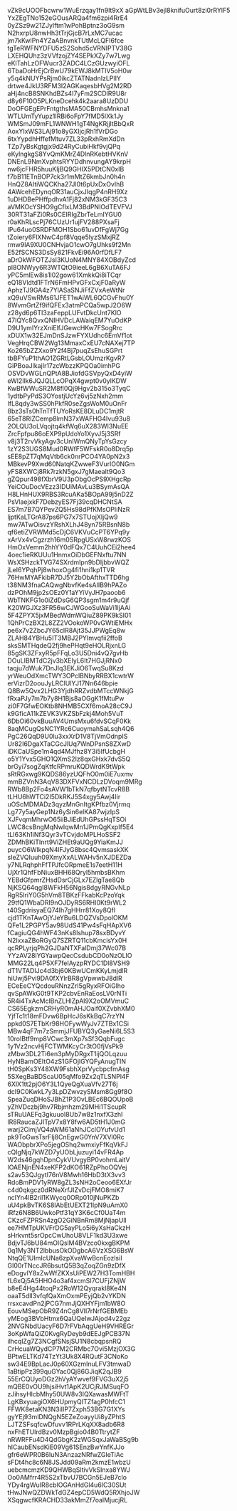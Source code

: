 vZk9cUOOFbcwrw1WuErzqay1fn9lt9xX
aGpWtLBv3ejl8knifuOurt8zi0rRYlF5
YxZEgTNo152eGOusARQa4fm6zpi4RrE4
0yZSz9w21ZJyIftm1wPohBptnz3oG9sm
N2hxrpU8nwHh3tTrjGjcB7rLxMC7ucac
jm7kKwlPn4YZaABnvnkTUtMcLQFI6fce
tgTeRWFNYDFU5zS2Sohd5cVRNIPTV38G
LXEHQUhz3zVVfzojZY4SEPkXZy7w7Lwg
eKlTahLzOFWucr3ZADC4LCzGUzwyiOFL
6TbaDoHrEjCrBwU79kEWJ8kMTlV5oH0w
y5q4kNUYPsRjm0ikcZTATNadnIzLPlIY
drtwe4JkU3RFM3I2AGKaqesbHVg2M2RD
aHj4ncB8SNKhdBZs4I7yFm2SCDlR9U8r
d8y6F10O5PLKneDcehk4k2aara8UzDDU
DoOFGEgEPrFntgthsMA50CBmhsMnkna1
WTLUmTyYupz1IRBi6oFpY7fMD5lXk1Jy
WMSmJ09mFL1WNWH1gT4NgKRjjItBbQxR
AoxYIxWS3LAj91o8yGXIjcjRh1fVrDGo
6txYypdhHffefMtuv7ZL33pRxhRmXdDn
TZp7yBsKgtgjx9d24RyCubiHkf9vjQPq
eKylngkgS8YvQmKMrZ4DlnRKebtHVKnV
DNEnL9NmXvphtsRYYDdhnvungAY9krpH
nw6jcFHR5huuKIjBQ9GHIX5PDtCN0xIB
f7bB11ETnBOP7ck3r1mMtZ6kmbJn0h4n
HnQZ8AItiWQCKha27Jl0t6pUxDxOvIhB
4AWcehEDynqOR31auCjxJIqgP4nRH9Xz
1uDHDBePHffpdhvA1Fj82xNM3kGF35C3
aVMKOcYSHO9gCflxLM3BdPNIOdTEVFVJ
30RT31aFZi0Rs0CEIRIgZbrTeLmIYGU0
r0aKhRLscPj76CUzUr1ujFV288PXsaFj
IPu64uo0SRDFMOH1Sbo61uvDfFgWj7Gg
tZoiery6FlXNwC4pf8Vqqe5lyzSMxjRZ
rmw9lA9XU0CNHvjaO1cwO7gUhks9f2Mn
E52fSCNS3DsSy821FkvEi96A0rfDfLF7
aDrOkWFOTZJsI3KUoN4MNY84XOBdyZcd
pl8ONWyy6R3WTQtO9ieeL6gB6XuTA6FJ
yPC5mlEw8is1l02gow61XmkkQi8iTCqr
eQ18Vldtd1FTrN6FmHPvGFxCxjF0aRyW
AphzTJ9GA4z7YlASaSNJiFfZVxAeWtNr
xQ9uVSwRMs61JFET1wAiWL6QCGvFhu0Y
8WvmGrtZf9ifQFEx3atmPCQa5wpJ2O6W
z28yd6p6TI3zaFeppLUFvtDkcUnt7KlO
47IQYc8QvxQNIHVDcLAWaiqEM7YuOdKP
D9U1ymIYrzXniElfJGewcHKw7FSogRrc
xDUX1w32EJmDnSJzwFYXUdhc6EmVf1ot
VegHrqCBW2Wg13MmaxCxEU7cNAXej7TP
Ko265bZZXxo9Y2f4Bj7puqZsEhuSGPrt
tbBFYuP1thAO1ZGRtLGsbLOUmzrKgvR7
GiPBoaJlkajIr17zcWbzzKPQOa0imhPG
OSVDvWGLnQPtA8BJiofdGSVpyQxD4yiW
eWl2Ilk6JQJQLLcOPqX4gwpt0v0ylKDW
KwBfWWuSR2M8fl0Qj9Hgv2b315o3TyqC
1ydtbPyPdS3OYostjUcYz6vj5zNxh2mm
IfL8qdy3wSS0hPkfR0seZgsWoM0uOnFr
8bz3sTs0hTnTfTUYoRsKE8DLuDC1mjtR
65eT8RlZCemp8lmN37xWAFHG4Ivu93u8
2OLQU3oLVqojtq4kfWq6uX283WI3NuEE
ZrcFpfpu86oEXP9pUdoYo1XyvJ5j3SRf
v8j3T2rvVkyAgv3cUnIWmQNyTpYsGzcy
1zY2S3UGS8Mud0RWfF5WFskR0o8Drq5p
sEE8pZT7qMqVtb6ck0nrPCO4YA0pN2x3
MBkevP9Xwd60NatqKZwweF3VurlO0NGm
yFS8XWCj8Rk7rzkN5gxJ7gMaeaIt9Qo3
gZQpur498fXbrV9U3pObgOcPS9XHgcRp
YeiCOuDocVEzz3IDUiMAvLu3BSymAsQA
H8LHnHUX9RBS3RcuAKa5BOpA99j5nD2Z
PsVlaejxkF7DebzyES7Fj39cqDHCNtSA
ES7m7B7QYPevZQ5Hs98dPfKMsOPIiNzR
ljptKaLTGrA87ps6PG7x7STUojXljQw9
mw7ATwOisvzYRshXLhJ48yn75RBsnN8b
qf6etiZVRWMd5cDjC6VKVuCcPT6YPq9y
xArVx4vCgzrzh16m0SRpgUSxW8rwzKOS
HmOxVemm2hhYY0dFQx7C4UuhCEi2hee4
4oec1ieRKUUu1HnmxOiDbGEFNxftu7NN
WsXSHzckTVG74SXrdmlpn9bDIjbbvWQZ
jLeI6YPqhPj8whoxOg4fi1hni1kp1TVR
76HwMYAFkibR7DJ5Y2bObAfthxTTD6hg
t38NM3fnaCAQwgNbvfKe4sAIIB9hPAZo
dzPOhM9jp2sOEz0Y1aYYiVyJH7paoob6
WbTNKFG1o0iZdDsG6QP3sgm1m4r9uQjf
K20WGJXz3FR56wCJWGooSuWaVi1IjAAi
5F4ZPYX5jxMBedWdmWQiuZ89PK9kSI01
1QhPrCzBX2L8ZZ2VOokoWP0vGWtiEMHx
pe6x7v2ZbcJY65cIR8Ajt35JJPWgEq8w
ZLAH84YBHu5IT3MBJ2PYImvqfii2ffoB
sksSMTHqdeQ2fj9hePHqt9eHOLRjxnLG
85gSK3ZFxyR5pFFqLo3U5Dni4vQ7gvHb
DOuLIBMTdC2jv3bXEIyL6It7HGJjRNx0
taqju7dWuk7DnJlq3EKJiO6TwqSu8Kzd
yrWeuOdXmcTWY3OPclBNbyRRBX1cwtrW
erVizrD2oouJyLRClUlYJ17Nn646bpie
Q8Bw5Qvx2LHG3YjdhRRZvdbMTccWNkjG
fRxaPJy7m7b7y8H1Bjs8aOGgK1fMtuPw
zi0F7GfwEOKtb8NHMB5CXf6moA28cC9J
k9GficA11kZEVK3VKZSbFzkj4Moh5VuT
6DbOi60vkBuuAV4UmsMxu6fdvSCqF0Kk
8aqMCugQsNC1YRc6CuoymahSaLsqh4Q6
PgC26QqD9U0lu3xxXrD1V8TjVmOdnpIS
Ur82I6DgaXTaCGcJlUq7WnDPsnS8ZXwD
iDKCaUSpe1m4qd4MJfhz8Y3i5IfUcbgH
o5Y1Yvx5GHO1QXmS2Iz8qxGHxk7dvS5Q
brGyi7sogZqKtfcRPmruKQDWrdK9tWpk
sRtRGxwg9KQDS86yzUQFhO0m0iE7uxmv
mmBZVnN3AqV83DXFVxNCDLzDVoqm9MRg
RWb8Bp2Fo4sAVW1bTkN7qfbytNTcvR8B
tLHU6hWTCi2I5DkRKJ5S4xgy5Awj4Iir
uOScMDMADz3qyzMnGnItgKPfbz0Vjrmq
Lg77y5ayGep1Nz6ySin6elKA87wjzIpS
XJFvqmMhrwO65iiBJiEdUhGPssHqTSOi
LWC8csBngMqNwIqwMn1JPmQgKxpIf5E4
tLI63Kh1iNf3Qyr3vTCvjdoMPLHoSSF2
ZDMhBKiTInrt9ViZHEt9aUQg9YiaKmJJ
puycO6WlkpqN4lFJyG8bsc4QvmsaskXK
sIeZVQIuuh09XmyXxALWAHv5nXJDEZDa
y7NLRqhphFfTPJfcORpmeE1s7eetH11H
UjXr1QhfFbNiuxBHH68Qryl5hmbsBKhm
YEBdGfpmrZHsdDsrCjGLx7EZlgTae8Qb
NjKSQ64qgI8WFkH56Ngis8dgyRNGvNLp
RgR5IriY0G5hVm8TBKzFFkabKcPzoYqk
29tfQ1WbaDRI9nOJDyRS6RHI0Kt9rWL2
t40SgdrisyaEQ74Ih7gHHrr81Xoy8Qfl
cjd1TKnTAwOjYJeYBu6LDQZVsDpolOKM
QFe1L2PGPY5av98UdS41Pw4sFqHApXV6
fCagiuQG4hWF43nKs8lshup78sxBDyvY
N2IxxaZBoRGyQ7SZRTQ11cbKmcisYx0H
qcRPLyrjqPh2GJDaNTXFalDmj37Wc07B
YYzAV28lYGYawpQecCsdubCD0oNzOLIO
MMG22Lq4P5XF7feIAyzpRYDC1Dl8VSH9
dT1VTADIJc4d3bj60KBwUCmKKyLmjdlR
hiUwj5Pvi9DA0fXYlrBR8gVpwwbJ8dlR
ECeEeCYQcdouRNnzZrI5gRyxRFOiGlho
qvSpAWkG0t9TKP2cbvEnRaEosLV0rNTi
5R4i4TxAcMclBnZLHlZpAl9X2oOMVmuC
CS65EgkzmCRHyR0mAHJOaif0XZvbhXM0
YjfTc1t18mFDvw6BpHcJ6sKkBqC7rzYN
ppkd0S7ETbKr98HOFywWyJv7ZTBx1CSi
MBw4qF7m7zSmmjJFUBYQ3yGaeNi6L5S3
10roIBtf9mp8VCwc3mXp7sSf3QqbFugc
1y1Vz2ncvHjFCTWMKcyCr3tO0fjVsPk9
zMbw3DL2Ti6en3pMyDRgxT1ijQOLqzuu
HyNBamOEItO4zS1GFOjlGYQFyAnugTIN
tH0SpKs3Y48XW9FsbhXprVycbpcfmAsg
5SXegBaBDScaU05qMfo9Zx2qTLSNPl4F
6XlX1tt2pjO6Y3L1QyeQgXuaVfv27T6j
dcI9C0KwkL7y3LpDZwvzySMsm8Gg9f8O
SpeaZuqDHoSJBhZ1P3OvLBEc6BQOUpoB
yZhVDczbj9hv7Rbjmhzm29MHi1TScupR
sTRuUAEFq3gkuuoI8Ub7w8z1nxfX3zhI
lR8RaucaZJITpV7x8Y8fw6AD5tH1J0mG
warj2CimjVQ4aWM61aNhJCclOYufvUd1
pk9ToGwsTsrFIj8CnEgwG0YnV7XVl0Rc
WAObpbrXPo5jegOShq2wmxiyFfKqVkFJ
cQIgNjq7kWZD7yUObLjuzuyi14vFR4Ap
W2ds46gqhDpnCykVUvgyBP0vohmLaitV
lOAENjnEN4xeKFP2dKO61RZpPhoOQVej
s2av53QJgytI76nV8Mwh16HbD3tX3vv3
RdoBmPDV1yRW8gZL3sNH2oCeoo6EXfJr
c4d0qkgcz0dRNeXrfJIZvDcjFMO8miK7
ncIYn4lB2ril1KWycq0ORp010jNuPKZb
uU4pkBvTK6S8lAbEtUEXT21IpN9uAmX0
iRfz6N8B6UwkoPtf31qY3K6cCf0UaT4m
CKzcFZPRSn4zgO2GiNBnRm8MjNjapUll
ee7HMTpUKVFrDG5ayPLo5i6yXsHaCkzH
sHrkvnt5srOpcCwUhoU8VLF1kd3U3xwe
BdjvTJ6bU84mOIQslM4BVzco0kxgBKPM
0q1My3NT2lbbusOkODgbcA6VzXSG6BsW
NtqQE1UImIcUNa6zpXvaWwBcnEozlsiI
GI00rTNccJR6bsutQ5B3qZoqZGn9zDfX
eDogvIY8xZwWfZKXsUiPEW27H3TomHBH
fL6xQj5A5HHO4o3af4xcmSI7CUFjZNjW
b8eE4Hg44toqPx2RoW12Qyqrakl8Ke4N
oaaT5dlI3vfqfQaXmOxmPEyjQb2vYKDN
rrsxcavdPn2jPCG7nmJjQXHYFjm1bW8O
EouvMSepObR9Z4nCg8VlI7rNrfGEBMEb
yMEog3BVbHtmx6QaUQeIwJAjod4v22gz
2NVGNbdUacyF6D7rFVbAqgUeH9VHREGr
3oKpWfaQiZ0KvgRyDeyb9dEEJgPCB37N
ilhcqlZg7Z3NCgfSNsjSU1N8cbqpsnRQ
CrHcuaWQydCP7M2CRMbc7Ovi5MzjOX3G
BPtwELTKd74TzYt3Uk8X4RQutF3CNoKo
sw34E9BpLacJ0p60XGzmlnuLFV3tmwaD
1aBtipPz399quGYac0Qj86GJiqK2qJB9
55ErCQUyoDGz2hVyAYwvef9FVG3uX2j5
mQBE0vOU9hjsiHvt1ApK2UCjRJMSuqFO
zJihsyHlcbMhy50UW8v3IQXawasMWFtT
LgKBxyuagiOX6HUpmyQITZfagP0hfcC1
FFWK8etaKN3N3iIIP7Zxph53BG7G1XYs
gyYEj93mlDNQgN5EZeZoayyUi8yZPhtS
LJTZSFsqfcwDfuvv1RPrLKqXX8adb6R8
nxFhETUlrdBzv0MzpBgio04B0TtrytZF
nRWRFFu4D4QdGbgK2zWGSqxJaWaBSg9b
hICaubENsdKiE09Vg61SEnzBwYnfKJJo
gfr6eWPR0B6IuN3AnzazNRfwZGleTiAc
sFDt4hc8c6N8JSJdd09aRm2kmzE1wbzU
uebcmcmzKD9QHWBqSltivVkSInxa8YWJ
Oo0AMfrr4R5S2xTbvU7BCGn5EJeB7cIo
YDy4rgWuIR8cbIOGAnHdGl4u6IC30SUt
tHwJNwQZDWkTdGZ4epCD5WdQ5RXhjoJW
XSqgwcfKRACHD33akMmZf7oalMjucjRL
